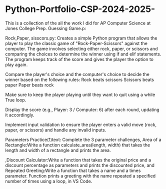 # Python-Portfolio-CSP-2024-2025-
This is a collection of the all the work I did for AP Computer Science at Jones College Prep.
Guessing Game.p:

Rock,Paper, sisscors.py: Creates a simple Python program that allows the player to play the classic game of "Rock-Paper-Scissors" against the computer. The game involves selecting either rock, paper, or scissors and comparing the choices to determine the winner using if and elif statements. The program keeps track of the score and gives the player the option to play again.

Compare the player's choice and the computer's choice to decide the winner based on the following rules:
Rock beats scissors
Scissors beats paper
Paper beats rock

Make sure to keep the player playing until they want to quit using a while True loop.

Display the score (e.g., Player: 3 / Computer: 6) after each round, updating it accordingly.

Implement input validation to ensure the player enters a valid move (rock, paper, or scissors) and handle any invalid inputs.

Parameters Practice(1)text: Complete the 3 parameter challenges,
Area of a Rectangle:Write a function calculate_area(length, width)
that takes the length and width of a rectangle and prints the area.

,Discount Calculator:Write a function that takes the original price and a discount percentage as parameters
and prints the discounted price, and Repeated Greeting:Write a function that takes a name and a times parameter.
Function prints a greeting with the name repeated a specified number of times using a loop, in VS Code.
 


